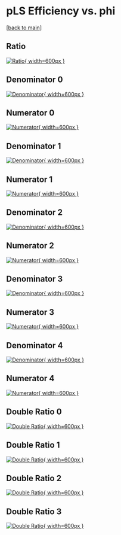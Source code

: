 # pLS Efficiency vs. phi

[[back to main](./)]



## Ratio

[![Ratio](../mtv/var/pLS_xtr_321_0_eff_phi.png){ width=600px }](../mtv/var/pLS_xtr_321_0_eff_phi.pdf)

## Denominator 0

[![Denominator](../mtv/den/pLS_xtr_321_0_eff_phi_den0.png){ width=600px }](../mtv/den/pLS_xtr_321_0_eff_phi_den0.pdf)

## Numerator 0

[![Numerator](../mtv/num/pLS_xtr_321_0_eff_phi_num0.png){ width=600px }](../mtv/num/pLS_xtr_321_0_eff_phi_num0.pdf)

## Denominator 1

[![Denominator](../mtv/den/pLS_xtr_321_0_eff_phi_den1.png){ width=600px }](../mtv/den/pLS_xtr_321_0_eff_phi_den1.pdf)

## Numerator 1

[![Numerator](../mtv/num/pLS_xtr_321_0_eff_phi_num1.png){ width=600px }](../mtv/num/pLS_xtr_321_0_eff_phi_num1.pdf)

## Denominator 2

[![Denominator](../mtv/den/pLS_xtr_321_0_eff_phi_den2.png){ width=600px }](../mtv/den/pLS_xtr_321_0_eff_phi_den2.pdf)

## Numerator 2

[![Numerator](../mtv/num/pLS_xtr_321_0_eff_phi_num2.png){ width=600px }](../mtv/num/pLS_xtr_321_0_eff_phi_num2.pdf)

## Denominator 3

[![Denominator](../mtv/den/pLS_xtr_321_0_eff_phi_den3.png){ width=600px }](../mtv/den/pLS_xtr_321_0_eff_phi_den3.pdf)

## Numerator 3

[![Numerator](../mtv/num/pLS_xtr_321_0_eff_phi_num3.png){ width=600px }](../mtv/num/pLS_xtr_321_0_eff_phi_num3.pdf)

## Denominator 4

[![Denominator](../mtv/den/pLS_xtr_321_0_eff_phi_den4.png){ width=600px }](../mtv/den/pLS_xtr_321_0_eff_phi_den4.pdf)

## Numerator 4

[![Numerator](../mtv/num/pLS_xtr_321_0_eff_phi_num4.png){ width=600px }](../mtv/num/pLS_xtr_321_0_eff_phi_num4.pdf)

## Double Ratio 0

[![Double Ratio](../mtv/ratio/pLS_xtr_321_0_eff_phi_ratio0.png){ width=600px }](../mtv/ratio/pLS_xtr_321_0_eff_phi_ratio0.pdf)

## Double Ratio 1

[![Double Ratio](../mtv/ratio/pLS_xtr_321_0_eff_phi_ratio1.png){ width=600px }](../mtv/ratio/pLS_xtr_321_0_eff_phi_ratio1.pdf)

## Double Ratio 2

[![Double Ratio](../mtv/ratio/pLS_xtr_321_0_eff_phi_ratio2.png){ width=600px }](../mtv/ratio/pLS_xtr_321_0_eff_phi_ratio2.pdf)

## Double Ratio 3

[![Double Ratio](../mtv/ratio/pLS_xtr_321_0_eff_phi_ratio3.png){ width=600px }](../mtv/ratio/pLS_xtr_321_0_eff_phi_ratio3.pdf)

